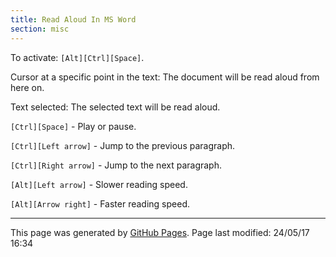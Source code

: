 ```yaml
---
title: Read Aloud In MS Word
section: misc
---
```


To activate: `[Alt][Ctrl][Space]`.

Cursor at a specific point in the text: The document will be read aloud from here on.

Text selected: The selected text will be read aloud.

`[Ctrl][Space]` - Play or pause.

`[Ctrl][Left arrow]` - Jump to the previous paragraph.

`[Ctrl][Right arrow]` - Jump to the next paragraph.

`[Alt][Left arrow]` - Slower reading speed.

`[Alt][Arrow right]` - Faster reading speed.


<hr>
<p class="pagedate">This page was generated by <a href=".">GitHub Pages</a>.  Page last modified: 24/05/17 16:34</p>
